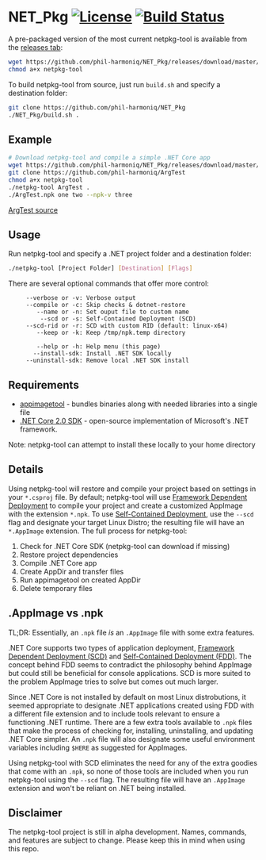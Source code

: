 # NET_Pkg [![License][License]](LICENSE.md) [![Build Status](https://travis-ci.org/phil-harmoniq/NET_Pkg.svg?branch=develop)](https://travis-ci.org/phil-harmoniq/NET_Pkg)

[License]: https://img.shields.io/badge/License-MIT-blue.svg

A pre-packaged version of the most current netpkg-tool is available from the [releases tab](https://github.com/phil-harmoniq/NET_Pkg/releases):

```bash
wget https://github.com/phil-harmoniq/NET_Pkg/releases/download/master/netpkg-tool
chmod a+x netpkg-tool
```

To build netpkg-tool from source, just run `build.sh` and specify a destination folder:

```bash
git clone https://github.com/phil-harmoniq/NET_Pkg
./NET_Pkg/build.sh .
```

## Example

```bash
# Download netpkg-tool and compile a simple .NET Core app
wget https://github.com/phil-harmoniq/NET_Pkg/releases/download/master/netpkg-tool
git clone https://github.com/phil-harmoniq/ArgTest
chmod a+x netpkg-tool
./netpkg-tool ArgTest .
./ArgTest.npk one two --npk-v three
```

[ArgTest source](https://github.com/phil-harmoniq/ArgTest)

## Usage

Run netpkg-tool and specify a .NET project folder and a destination folder:

```bash
./netpkg-tool [Project Folder] [Destination] [Flags]
```

There are several optional commands that offer more control:

```
     --verbose or -v: Verbose output
     --compile or -c: Skip checks & dotnet-restore
        --name or -n: Set ouput file to custom name
         --scd or -s: Self-Contained Deployment (SCD)
     --scd-rid or -r: SCD with custom RID (default: linux-x64)
        --keep or -k: Keep /tmp/npk.temp directory

        --help or -h: Help menu (this page)
       --install-sdk: Install .NET SDK locally
     --uninstall-sdk: Remove local .NET SDK install
```

## Requirements

* [appimagetool](https://github.com/probonopd/appimagekit/) - bundles binaries along with needed libraries into a single file
* [.NET Core 2.0 SDK](https://github.com/dotnet/core/blob/master/release-notes/download-archives/2.0.0-preview1-download.md) - open-source implementation of Microsoft's .NET framework.

Note: netpkg-tool can attempt to install these locally to your home directory

## Details

Using netpkg-tool will restore and compile your project based on settings in your `*.csproj` file. By default; netpkg-tool will use [Framework Dependent Deployment](https://docs.microsoft.com/en-us/dotnet/core/deploying/#framework-dependent-deployments-fdd) to compile your project and create a customized AppImage with the extension `*.npk`. To use [Self-Contained Deployment](https://docs.microsoft.com/en-us/dotnet/core/deploying/#self-contained-deployments-scd), use the `--scd` flag and designate your target Linux Distro; the resulting file will have an `*.AppImage` extension. The full process for netpkg-tool:

1. Check for .NET Core SDK (netpkg-tool can download if missing)
2. Restore project dependencies
3. Compile .NET Core app
4. Create AppDir and transfer files
5. Run appimagetool on created AppDir
6. Delete temporary files

## .AppImage vs .npk

TL;DR: Essentially, an `.npk` file *is* an `.AppImage` file with some extra features.

.NET Core supports two types of application deployment, [Framework Dependent Deployment (SCD)](https://docs.microsoft.com/en-us/dotnet/core/deploying/#framework-dependent-deployments-fdd) and [Self-Contained Deployment (FDD)](https://docs.microsoft.com/en-us/dotnet/core/deploying/#self-contained-deployments-scd). The concept behind FDD seems to contradict the philosophy behind AppImage but could still be beneficial for console applications. SCD is more suited to the problem AppImage tries to solve but comes out much larger.

Since .NET Core is not installed by default on most Linux distrobutions, it seemed appropriate to designate .NET applications created using FDD with a different file extension and to include tools relevant to ensure a functioning .NET runtime. There are a few extra tools available to `.npk` files that make the process of checking for, installing, uninstalling, and updating .NET Core simpler. An `.npk` file will also designate some useful environment variables including `$HERE` as suggested for AppImages.

Using netpkg-tool with SCD eliminates the need for any of the extra goodies that come with an `.npk`, so none of those tools are included when you run netpkg-tool using the `--scd` flag. The resulting file will have an `.AppImage` extension and won't be reliant on .NET being installed.

## Disclaimer

The netpkg-tool project is still in alpha development. Names, commands, and features are subject to change. Please keep this in mind when using this repo.
